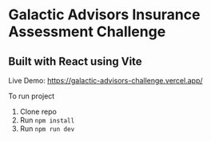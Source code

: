 # Galactic Advisors Insurance Assessment Challenge

## Built with React using Vite

Live Demo:
https://galactic-advisors-challenge.vercel.app/

To run project

1. Clone repo
2. Run `npm install`
3. Run `npm run dev`
